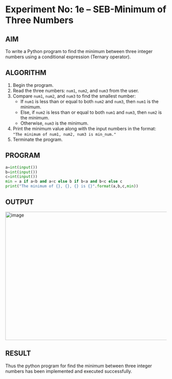 # Experiment No: 1e – SEB-Minimum of Three Numbers

## AIM  
To write a Python program to find the minimum between three integer numbers using a conditional expression (Ternary operator).

## ALGORITHM  
1. Begin the program.  
2. Read the three numbers: `num1`, `num2`, and `num3` from the user.  
3. Compare `num1`, `num2`, and `num3` to find the smallest number:  
   - If `num1` is less than or equal to both `num2` and `num3`, then `num1` is the minimum.  
   - Else, if `num2` is less than or equal to both `num1` and `num3`, then `num2` is the minimum.  
   - Otherwise, `num3` is the minimum.  
4. Print the minimum value along with the input numbers in the format:  
   `"The minimum of num1, num2, num3 is min_num."`  
5. Terminate the program.

## PROGRAM
```python
a=int(input())
b=int(input())
c=int(input())
min = a if a<b and a<c else b if b<a and b<c else c
print("The minimum of {}, {}, {} is {}".format(a,b,c,min))
```

## OUTPUT
<img width="1120" height="402" alt="image" src="https://github.com/user-attachments/assets/a11765ee-3c84-4cf0-9dd2-c1be879b0368" />



## RESULT
Thus the python program for  find the minimum between three integer numbers has been implemented and executed successfully.
